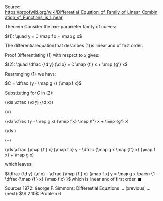 # 

Source: https://proofwiki.org/wiki/Differential_Equation_of_Family_of_Linear_Combination_of_Functions_is_Linear

Theorem
Consider the one-parameter family of curves:

$(1): \quad y = C \map f x + \map g x$

The differential equation that describes $(1)$ is linear and of first order.


Proof
Differentiating $(1)$ with respect to $x$ gives:

$(2): \quad \dfrac {\d y} {\d x} = C \map {f'} x + \map {g'} x$

Rearranging $(1)$, we have:

$C = \dfrac {y - \map g x} {\map f x}$

Substituting for $C$ in $(2)$:














\(\ds \dfrac {\d y} {\d x}\)

\(=\)







\(\ds \dfrac {y - \map g x} {\map f x} \map {f'} x + \map {g'} x\)




















\(\ds \)

\(=\)







\(\ds \dfrac {\map {f'} x} {\map f x} y - \dfrac {\map g x \map {f'} x} {\map f x} + \map g x\)










which leaves:

$\dfrac {\d y} {\d x} - \dfrac {\map {f'} x} {\map f x} y = \map g x \paren {1 - \dfrac {\map {f'} x} {\map f x} }$
which is linear and of first order.
$\blacksquare$


Sources
1972: George F. Simmons: Differential Equations ... (previous) ... (next): $\S 2.10$: Problem $6$




